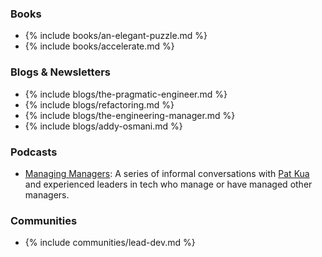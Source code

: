 <!-- Reading -->

### Books

- {% include books/an-elegant-puzzle.md %}
- {% include books/accelerate.md %}

<!-- ### Websites -->
<!-- ### Blog Posts and Articles -->

### Blogs & Newsletters

- {% include blogs/the-pragmatic-engineer.md %}
- {% include blogs/refactoring.md %}
- {% include blogs/the-engineering-manager.md %}
- {% include blogs/addy-osmani.md %}

<!-- ### People to Follow -->

<!-- Listening -->

### Podcasts

- [Managing Managers](https://managingmanagers.tech/): A series of informal conversations with [Pat Kua](https://www.patkua.com/) and experienced leaders in tech who manage or have managed other managers.

<!-- Watching -->

<!-- Discussing -->

### Communities

- {% include communities/lead-dev.md %}

<!-- Doing -->
